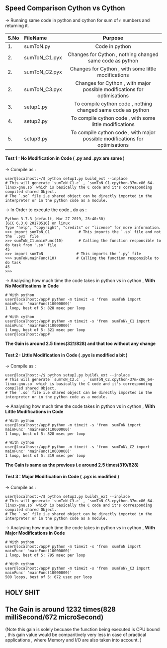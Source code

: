 
## Speed Comparison Cython vs Cython

-> Running same code in python and cython for sum of `n` numbers and returning it.

|S.No| FileName        | Purpose                                                                      |
|----|:------------    |:------------------------:                                                    |
|1.  | sumToN.py       | Code in python                                                               |
|2.  | sumToN\_C1.pyx  | Changes for Cython , nothing changed same code as python                     |
|2.  | sumToN\_C2.pyx  | Changes for Cython , with some little modifications                          |
|2.  | sumToN\_C3.pyx  | Changes for Cython , with major possible modifications for optimisations     |
|3.  | setup1.py       | To compile cython code , nothing changed same code as python                 |
|4.  | setup2.py       | To compile cython code , with some little modifications                      |
|5.  | setup3.py       | To compile cython code , with major possible modifications for optimisations |


#### Test 1 : No Modification in Code ( .py and .pyx are same )

-> Compile as : 
```
user@localhost:~/$ python setup1.py build_ext --inplace
# This will generate `sumToN_C1.c` , `sumToN_C1.cpython-37m-x86_64-linux-gnu.so` which is basically the C code and it's corresponding compiled shared Object.
# The `.so` file i.e shared object can be directly imported in the interpreter or in the python code as a module.
```

-> In Order to execute the code , do as : 
```
Python 3.7.3 (default, Mar 27 2019, 23:40:30) 
[GCC 6.3.0 20170516] on linux
Type "help", "copyright", "credits" or "license" for more information.
>>> import sumToN_C1             # This imports the `.so` file and not the `.pyx` file
>>> sumToN_C1.mainFunc(10)       # Calling the function responsible to do task from '.so' file 
45
>>> import sumToN               # This imports the `.py` file  
>>> sumToN.mainFunc(10)         # Calling the function responsible to do task 
45
>>> 

```

-> Analysing how much time the code takes in python vs in cython , **With No Modifications in Code**
```
# With python
user@localhost:/app# python -m timeit -s 'from  sumToN import mainFunc' 'mainFunc(10000000)'
1 loop, best of 5: 828 msec per loop

# With cython
user@localhost:/app# python -m timeit -s 'from  sumToN\_C1 import mainFunc' 'mainFunc(10000000)'
1 loop, best of 5: 321 msec per loop
user@localhost:/app# 

```
**The Gain is around 2.5 times(321/828) and that too without any change**


#### Test 2 : Little Modification in Code ( .pyx is modified a bit )

-> Compile as : 
```
user@localhost:~/$ python setup2.py build\_ext --inplace
# This will generate `sumToN_C2.c` , `sumToN_C2.cpython-37m-x86_64-linux-gnu.so` which is basically the C code and it's corresponding compiled shared Object.
# The `.so` file i.e shared object can be directly imported in the interpreter or in the python code as a module.
```

-> Analysing how much time the code takes in python vs in cython , **With Little Modifications in Code**
```
# With python
user@localhost:/app# python -m timeit -s 'from  sumToN import mainFunc' 'mainFunc(10000000)'
1 loop, best of 5: 828 msec per loop

# With cython
user@localhost:/app# python -m timeit -s 'from  sumToN\_C2 import mainFunc' 'mainFunc(10000000)'
1 loop, best of 5: 319 msec per loop

```
**The Gain is same as the previous i.e around 2.5 times(319/828)**


#### Test 3 : Major Modification in Code ( .pyx is modified )

-> Compile as : 
```
user@localhost:~/$ python setup3.py build\_ext --inplace
# This will generate `sumToN_C3.c` , `sumToN_C3.cpython-37m-x86_64-linux-gnu.so` which is basically the C code and it's corresponding compiled shared Object.
# The `.so` file i.e shared object can be directly imported in the interpreter or in the python code as a module.
```

-> Analysing how much time the code takes in python vs in cython , **With Major Modifications in Code**
```
# With python
user@localhost:/app# python -m timeit -s 'from  sumToN import mainFunc' 'mainFunc(10000000)'
1 loop, best of 5: 795 msec per loop

# With cython
user@localhost:/app# python -m timeit -s 'from  sumToN\_C3 import mainFunc' 'mainFunc(10000000)'
500 loops, best of 5: 672 usec per loop

```

## HOLY SHIT

## The Gain is around 1232 times(828 milliSecond/672 microSecond)
  (Note this gain is solely becuase the function being executed is CPU bound , this gain value would be comparitively very less in case of practical applications , where Memory and I/O are also taken into account. )


